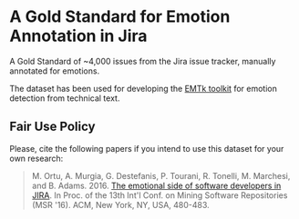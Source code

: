 # A Gold Standard for Emotion Annotation in Jira
A Gold Standard of ~4,000 issues from the Jira issue tracker, manually annotated for emotions. 

The dataset has been used for developing the [EMTk toolkit](https://collab-uniba.github.io/EMTk/) for emotion detection from technical text.

## Fair Use Policy
Please, cite the following papers if you intend to use this dataset for your own research:
> M. Ortu, A. Murgia, G. Destefanis, P. Tourani, R. Tonelli, M. Marchesi, and B. Adams. 2016. [The emotional side of software developers in JIRA](https://www.dsf.unica.it/~roberto/pubb11_Tonelli_Roberto_rtdaMR_1016_01B1.pdf). In Proc. of the 13th Int'l Conf. on Mining Software Repositories (MSR '16). ACM, New York, NY, USA, 480-483.

